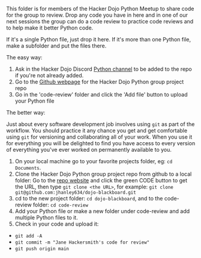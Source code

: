 This folder is for members of the Hacker Dojo Python Meetup to share code for the group to review.
Drop any code you have in here and in one of our next sessions the group can do a code review
to practice code reviews and to help make it better Python code.

If it's a single Python file, just drop it here.
If it's more than one Python file, make a subfolder and put the files there.

The easy way:

1. Ask in the Hacker Dojo Discord [Python channel](https://discord.com/channels/698267668918173827/1111141001818537985) to be added to the repo if you're not already added.
2. Go to the [Github webpage](https://github.com/jhanley634/dojo-blackboard) for the Hacker Dojo Python group project repo
3. Go in the 'code-review' folder and click the 'Add file' button to upload your Python file

The better way:

Just about every software development job involves using `git` as part of the workflow.
You should practice it any chance you get and get comfortable using `git` for versioning and collaborating all of your work. 
When you use it for everything you will be delighted to find you have access to every version of everything you've ever worked on permanently available to you.

1. On your local machine go to your favorite projects folder, eg: `cd Documents`.
2. Clone the Hacker Dojo Python group project repo from github to a local folder: Go to the [repo website](https://github.com/jhanley634/dojo-blackboard) and click the green CODE button to get the URL, then type `git clone <the URL>`, for example: `git clone git@github.com:jhanley634/dojo-blackboard.git`
3. cd to the new project folder: `cd dojo-blackboard`, and to the code-review folder: `cd code-review`
4. Add your Python file or make a new folder under code-review and add multiple Python files to it.
5. Check in your code and upload it:
- `git add -A`
- `git commit -m "Jane Hackersmith's code for review"`
- `git push origin main`


